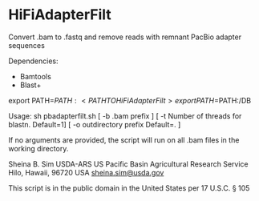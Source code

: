 # HiFiAdapterFilt
Convert .bam to .fastq and remove reads with remnant PacBio adapter sequences 

Dependencies:

* Bamtools 
* Blast+

export PATH=$PATH:<PATH TO HiFiAdapterFilt>
export PATH=$PATH:<PATH TO HiFiAdapterFilt>/DB

Usage: sh pbadapterfilt.sh [ -b .bam prefix ] [ -t Number of threads for blastn. Default=1] [ -o outdirectory prefix Default=. ]

If no arguments are provided, the script will run on all .bam files in the working directory.

Sheina B. Sim
USDA-ARS
US Pacific Basin Agricultural Research Service
Hilo, Hawaii, 96720 USA
sheina.sim@usda.gov

This script is in the public domain in the United States per 17 U.S.C. § 105
